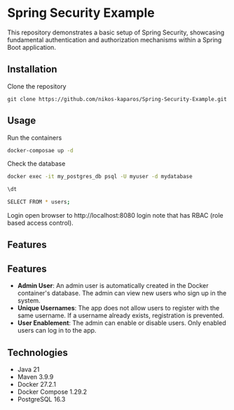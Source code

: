 # Spring Security Example

This repository demonstrates a basic setup of Spring Security, showcasing fundamental authentication and authorization mechanisms within a Spring Boot application.

## Installation

Clone the repository
```
git clone https://github.com/nikos-kaparos/Spring-Security-Example.git
```
<!--
## Build the project with Maven:
```
mvn clean package -DskipTests
```
-->

## Usage
Run the containers
```bash
docker-composae up -d
```
Check the database
```bash
docker exec -it my_postgres_db psql -U myuser -d mydatabase
```
```bash
\dt
```
```bash
SELECT FROM * users;
```
Login open browser to http://localhost:8080 login note that has RBAC (role based access control).

## Features
## Features

-   **Admin User**: An admin user is automatically created in the Docker container's database. The admin can view new users who sign up in the system.
-   **Unique Usernames**: The app does not allow users to register with the same username. If a username already exists, registration is prevented.
-   **User Enablement**: The admin can enable or disable users. Only enabled users can log in to the app.


## Technologies
-   Java 21
-   Maven 3.9.9
-   Docker 27.2.1
-   Docker Compose 1.29.2
-   PostgreSQL 16.3

